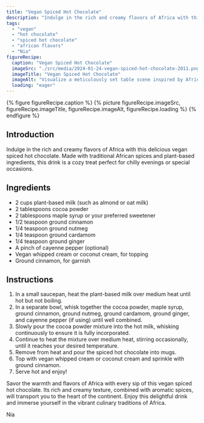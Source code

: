 ```yaml
---
title: "Vegan Spiced Hot Chocolate"
description: "Indulge in the rich and creamy flavors of Africa with this vegan spiced hot chocolate. Made with traditional African spices and plant-based ingredients, it's a cozy treat perfect for chilly evenings or special occasions."
tags:
  - "vegan"
  - "hot chocolate"
  - "spiced hot chocolate"
  - "african flavors"
  - "Nia"
figureRecipe: 
  caption: "Vegan Spiced Hot Chocolate"
  imageSrc: "./src/media/2024-01-24-vegan-spiced-hot-chocolate-2011.png"
  imageTitle: "Vegan Spiced Hot Chocolate"
  imageAlt: "Visualize a meticulously set table scene inspired by African culinary traditions. On the table, laid with an earth-toned textured tablecloth, resides a collection of handcrafted ceramic mugs decorated with intricate African-inspired patterns. Each mug is filled high with delicious vegan spiced hot chocolate exuding a rich chocolate color and a tempting swirl of melting vegan whipped cream or coconut cream on top. The atmosphere is saturated with the enticing, spicy aroma of cinnamon, nutmeg, cardamom, and ginger. Delicate cinnamon sticks and whole spices are scattered aesthetically around the table, adding an authentic touch. The mugs, slightly dusted with ground cinnamon on their rims, invite for a comforting sip under the gentle glow of flickering candlelight. A sense of warmth, comfort, and connection with African cuisine is evident in this picture."
  loading: "eager"
---
```


{% figure figureRecipe.caption %}
{% picture figureRecipe.imageSrc, figureRecipe.imageTitle, figureRecipe.imageAlt, figureRecipe.loading %}
{% endfigure %}

## Introduction

Indulge in the rich and creamy flavors of Africa with this delicious vegan spiced hot chocolate. Made with traditional African spices and plant-based ingredients, this drink is a cozy treat perfect for chilly evenings or special occasions.

## Ingredients

- 2 cups plant-based milk (such as almond or oat milk)
- 2 tablespoons cocoa powder
- 2 tablespoons maple syrup or your preferred sweetener
- 1/2 teaspoon ground cinnamon
- 1/4 teaspoon ground nutmeg
- 1/4 teaspoon ground cardamom
- 1/4 teaspoon ground ginger
- A pinch of cayenne pepper (optional)
- Vegan whipped cream or coconut cream, for topping
- Ground cinnamon, for garnish

## Instructions

1. In a small saucepan, heat the plant-based milk over medium heat until hot but not boiling.
2. In a separate bowl, whisk together the cocoa powder, maple syrup, ground cinnamon, ground nutmeg, ground cardamom, ground ginger, and cayenne pepper (if using) until well combined.
3. Slowly pour the cocoa powder mixture into the hot milk, whisking continuously to ensure it is fully incorporated.
4. Continue to heat the mixture over medium heat, stirring occasionally, until it reaches your desired temperature.
5. Remove from heat and pour the spiced hot chocolate into mugs.
6. Top with vegan whipped cream or coconut cream and sprinkle with ground cinnamon.
7. Serve hot and enjoy!

Savor the warmth and flavors of Africa with every sip of this vegan spiced hot chocolate. Its rich and creamy texture, combined with aromatic spices, will transport you to the heart of the continent. Enjoy this delightful drink and immerse yourself in the vibrant culinary traditions of Africa.

Nia

